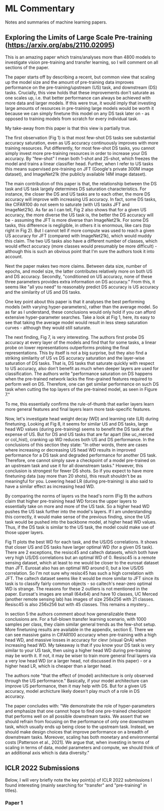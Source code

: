 # ML Commentary
Notes and summaries of machine learning papers.

## Exploring the Limits of Large Scale Pre-training (https://arxiv.org/abs/2110.02095)

This is an amazing paper which trains/analyses more than 4800 models to investigate vision pre-training and transfer learning, so I will comment on all sections of the paper.

The paper starts off by describing a recent, but common view that scaling up the model size and the amount of pre-training data improves performance on the pre-training/upstream (US) task, and downstream (DS) tasks. Crucially, this view holds that these improvements don't saturate as one scales up, i.e. that better performance can always be achieved with more data and larger models. If this were true, it would imply that investing large amounts of resources in pre-training large models would be worth it because we can simply finetune this model on any DS task later on - as opposed to training models from scratch for every individual task.

My take-away from this paper is that this view is partially true.

The first observation (Fig 1) is that most few-shot DS tasks see substantial accuracy saturation, even as US accuracy continuously improves with more training resources. Put differently, for most few-shot DS tasks, you cannot simply invest more pre-training resources in order to increase your DS accuracy. By "few-shot" I mean both 1-shot and 25-shot, which freezes the model and trains a linear classifier head. Further, when I refer to US tasks this means supervised pre-training on JFT (Google's private 300M image dataset), and ImageNet21k (the publicly available 14M image dataset).

The main contribution of this paper is that, the relationship between the DS task and US task largely determines DS saturation characteristics. For instance, the closer the DS and US tasks are to each other, the more DS accuracy will improve with increasing US accuracy. In fact, some DS tasks, like CIFAR100 do not seem to saturate (with US tasks JFT and ImageNet21k). As far as I can tell, Fig 2 also shows that for a given US accuracy, the more diverse the US task is, the better the DS accuracy will be - assuming the JFT is more diverse than ImageNet21k. For some DS tasks, this difference is negligible, in others it is enormous, like cars (top right in Fig 2). But I cannot tell if more compute was used to reach a given US accuracy for JFT (compared with ImageNet21k), which would muddy this claim. The two US tasks also have a different number of classes, which would effect accuracy (more classes would presumably be more difficult) - although this is such an obvious point that I'm sure the authors took it into account. 

Next the paper makes two more claims. Between data size, number of epochs, and model size, the latter contributes relatively more on both US and DS accuracy. Secondly, "conditioned on US accuracy, none of these three parameters provides extra information on DS accuracy." From this, it seems like "all you need" to reasonably predict DS accuracy is US accuracy and the similarity of US and DS tasks.

One key point about this paper is that it analyses the best performing models (with varying hyper-parameters), rather than the average model. So as far as I understand, these conclusions would only hold if you can afford extensive hyper-parameter searches. Take a look at Fig 1, here, its easy to see that taking the average model would result in less steep saturation curves - although they would still saturate.

The next finding, Fig 7, is very interesting. The authors first probe DS accuracy at every layer of the models and find that for some tasks, a linear probe on lower representations outperforms probing the final representations. This by itself is not a big surprise, but they also find a striking similarity of US vs DS accuracy saturation and the layer-wise saturation of DS tasks. That is, DS tasks that saturate quickly with respect to US accuracy, also don't benefit as much when deeper layers are used for classification. The authors write "performance saturation on DS happens when the pre-trained network lacks the fine-grained features required to perform well on DS. Therefore, one can get similar performance on such DS task when cutting the top layers of the pre-trained model, as seen in Figure 7."

To me, this essentially confirms the rule-of-thumb that earlier layers learn more general features and final layers learn more task-specific features. 

Now, let's investigate head weight decay (WD) and learning rate (LR) during finetuning. Looking at Fig 8, it seems for similar US and DS tasks, large head WD values (during pre-training) seems to benefit the DS task at the expense of US. But for DS and US tasks that are far apart (like uc_merced or col_hist), cranking up WD reduces both US and DS performance. In the conclusions of this section they state: "In other words, there are cases where increasing or decreasing US head WD results in improved performance for a DS task and degraded performance for another DS task. Therefore, one cannot simply save a checkpoint of a model pre-trained on an upstream task and use it for all downstream tasks." However, this conclusion is strongest for fewer DS shots. So if you expect to have more finetuning data (say more than 20 shots), this result shouldn't be as meaningful for you. Lowering head LR (during pre-training) is also said to have a similar effect as increasing head WD.

By comparing the norms of layers vs the head's norm (Fig 9) the authors claim that higher pre-training head WD forces the upper layers to essentially take on more and more of the US task. So a higher head WD pushes the US task further into the model's layers. If I am understanding this correctly, it would make sense of the previous finding, since the US task would be pushed into the backbone model, at higher head WD values. Thus, if the DS task is similar to the US task, the model could make use of those upper layers. 

Fig 11 plots the best WD for each task, and the US/DS correlations. It shows that closer US and DS tasks have larger optimal WD (for a given DS task). There are 2 exceptions, the resisc45 and caltech datasets, which both have very high US/DS correlations but an optimal WD of 0. Resisc45 is a remote sensing dataset, which at least to me would be closer to the eurosat dataset than JFT. Eurosat also has an optimal WD around 0, but a low US/DS correlation. So I'm not sure why resisc45 has such a high correlation with JFT. The caltech dataset seems like it would be more similar to JFT since its task is to classify fairly common objects - so caltech's near-zero optimal WD is strange. The reasons for these 2 outliers is not mentioned in the paper. Eurosat's images are small (64x64) and have 10 classes, UC Merced (another remote sensing lab) has images of size 256x256 with 21 classes. Resisc45 is also 256x256 but with 45 classes. This remains a mystery...

In section 5 the authors comment about how generalizable these conclusions are. For a full-blown transfer learning scenario, with 1000 samples per class, they claim similar general trends as the few-shot setup. More finetuning results are available in the appendix, section E. There we can see massive gains in CIFAR100 accuracy when pre-training with a high head WD, and massive losses in accuracy for clevr (visual QnA) when increasing head WD. My takeaway is that if you know your DS task is very similar to your US task, then using a higher head WD during pre-training may be worth it. If not, it may be wiser to train more general final layers via a very low head WD (or a larger head, not discussed in this paper) - or a higher head LR, which is cheaper than a larger head. 

The authors note "that the effect of (model) architecture is only observed through the US performance." Basically, if your model architecture can improve US performance, then it may help with DS. But for a given US accuracy, model archicture likely doesn't play much of a role in DS accuracy. 

The paper concludes with: "We demonstrate the role of hyper-parameters and emphasize that one cannot hope to find one pre-trained checkpoint that performs well on all possible downstream tasks. We assert that we should refrain from focusing on the performance of only one downstream task, which usually ends up being close to the upstream task. Instead, we should make design choices that improve performance on a breadth of downstream tasks. Moreover, scaling has both monetary and environmental costs [Patterson et al., 2021]. We argue that, when investing in terms of scaling in terms of data, model parameters and compute, we should think of an additional axis which is data diversity."

## ICLR 2022 Submissions
Below, I will very briefly note the key point(s) of ICLR 2022 submissions I found interesting (mainly searching for "transfer" and "pre-training" in titles).

### Paper 1
